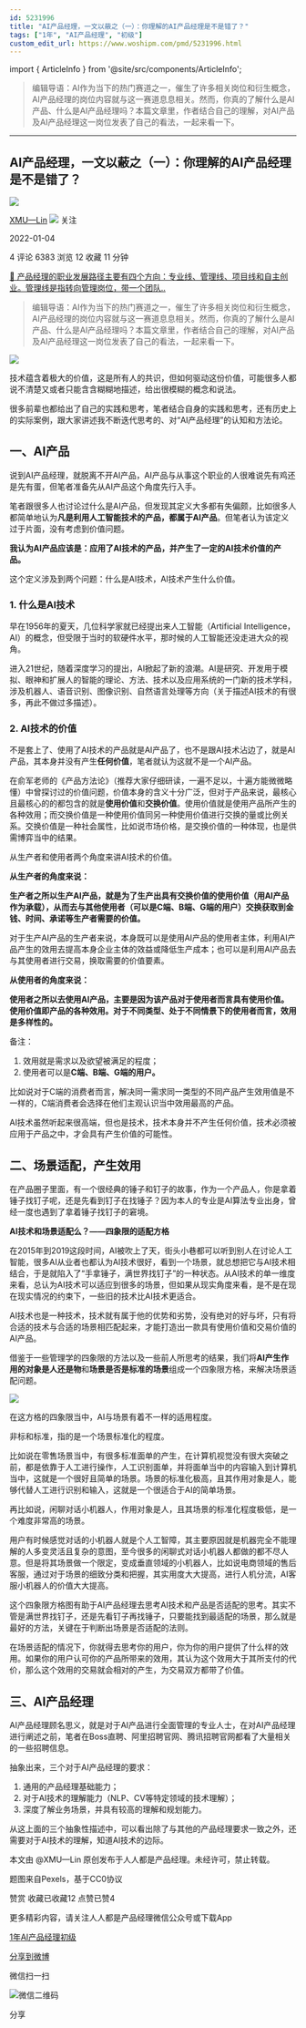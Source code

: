 ```yaml
---
id: 5231996
title: "AI产品经理，一文以蔽之（一）：你理解的AI产品经理是不是错了？"
tags: ["1年", "AI产品经理", "初级"]
custom_edit_url: https://www.woshipm.com/pmd/5231996.html
---
```

import { ArticleInfo } from '@site/src/components/ArticleInfo';

<ArticleInfo
    author="XMU—Lin"
    authorLink="https://www.woshipm.com/u/929038"
    published="2022-01-04"
    views={6383}
    comments={4}
    collects={12}
/>

> 编辑导语：AI作为当下的热门赛道之一，催生了许多相关岗位和衍生概念，AI产品经理的岗位内容就与这一赛道息息相关。然而，你真的了解什么是AI产品、什么是AI产品经理吗？本篇文章里，作者结合自己的理解，对AI产品及AI产品经理这一岗位发表了自己的看法，一起来看一下。

---

## AI产品经理，一文以蔽之（一）：你理解的AI产品经理是不是错了？

[![](https://thirdwx.qlogo.cn/mmopen/qI2dRXE1yuksWQqZjsyicicNcePJEcrBdgOzDAJGxBmMMF2sfE0uDELZ9CYrWCCfEHtBdw7ccaBybfESQt2yXAurNbyBRHKvNP/132)](https://www.woshipm.com/u/929038)

[XMU—Lin](https://www.woshipm.com/u/929038) ![](https://static.woshipm.com/tag/1101_1@2x.png) 关注

2022-01-04

4 评论 6383 浏览 12 收藏 11 分钟

[🔗 产品经理的职业发展路径主要有四个方向：专业线、管理线、项目线和自主创业。管理线是指转向管理岗位，带一个团队..](https://ke.qidianla.com/courses/90pm)

> 编辑导语：AI作为当下的热门赛道之一，催生了许多相关岗位和衍生概念，AI产品经理的岗位内容就与这一赛道息息相关。然而，你真的了解什么是AI产品、什么是AI产品经理吗？本篇文章里，作者结合自己的理解，对AI产品及AI产品经理这一岗位发表了自己的看法，一起来看一下。

![](https://image.woshipm.com/wp-files/2022/01/ccavsSAhdduloZNnRmoh.jpg)

技术蕴含着极大的价值，这是所有人的共识，但如何驱动这份价值，可能很多人都说不清楚又或者只能含含糊糊地描述，给出很模糊的概念和说法。

很多前辈也都给出了自己的实践和思考，笔者结合自身的实践和思考，还有历史上的实际案例，跟大家讲述我不断迭代思考的、对“AI产品经理”的认知和方法论。

## 一、AI产品

说到AI产品经理，就脱离不开AI产品，AI产品与从事这个职业的人很难说先有鸡还是先有蛋，但笔者准备先从AI产品这个角度先行入手。

笔者跟很多人也讨论过什么是AI产品，但发现其定义大多都有失偏颇，比如很多人都简单地认为**凡是利用人工智能技术的产品，都属于AI产品**。但笔者认为该定义过于片面，没有考虑到价值问题。

**我认为AI产品应该是：应用了AI技术的产品，并产生了一定的AI技术价值的产品。**

这个定义涉及到两个问题：什么是AI技术，AI技术产生什么价值。

### 1\. 什么是AI技术

早在1956年的夏天，几位科学家就已经提出来人工智能（Artificial Intelligence，AI）的概念，但受限于当时的软硬件水平，那时候的人工智能还没走进大众的视角。

进入21世纪，随着深度学习的提出，AI掀起了新的浪潮。AI是研究、开发用于模拟、眼神和扩展人的智能的理论、方法、技术以及应用系统的一门新的技术学科，涉及机器人、语音识别、图像识别、自然语言处理等方向（关于描述AI技术的有很多，再此不做过多描述）。

### 2\. AI技术的价值

不是套上了、使用了AI技术的产品就是AI产品了，也不是跟AI技术沾边了，就是AI产品，其本身并没有产生**任何价值**，笔者就认为这就不是一个AI产品。

在俞军老师的《产品方法论》（推荐大家仔细研读，一遍不足以，十遍方能微微略懂）中曾探讨过的价值问题，价值本身的含义十分广泛，但对于产品来说，最核心且最核心的的都包含的就是**使用价值**和**交换价值**。使用价值就是使用产品所产生的各种效用；而交换价值是一种使用价值同另一种使用价值进行交换的量或比例关系。交换价值是一种社会属性，比如说市场价格，是交换价值的一种体现，也是供需博弈当中的结果。

从生产者和使用者两个角度来讲AI技术的价值。

**从生产者的角度来说：**

**生产者之所以生产AI产品，就是为了生产出具有交换价值的使用价值（用AI产品作为承载），从而去与其他使用者（可以是C端、B端、G端的用户）交换获取到金钱、时间、承诺等生产者需要的价值。**

对于生产AI产品的生产者来说，本身既可以是使用AI产品的使用者主体，利用AI产品产生的效用去提高本身企业主体的效益或降低生产成本；也可以是利用AI产品去与其使用者进行交易，换取需要的价值要素。

**从使用者的角度来说：**

**使用者之所以去使用AI产品，主要是因为该产品对于使用者而言具有使用价值。使用价值即产品的各种效用。对于不同类型、处于不同情景下的使用者而言，效用是多样性的。**

备注：

1.  效用就是需求以及欲望被满足的程度；
2.  使用者可以是**C端、B端、G端的用户。**

比如说对于C端的消费者而言，解决同一需求同一类型的不同产品产生效用值是不一样的，C端消费者会选择在他们主观认识当中效用最高的产品。

AI技术虽然听起来很高端，但也是技术，技术本身并不产生任何价值，技术必须被应用于产品之中，才会具有产生价值的可能性。

## 二、场景适配，产生效用

在产品圈子里面，有一个很经典的锤子和钉子的故事，作为一个产品人，你是拿着锤子找钉子呢，还是先看到钉子在找锤子？因为本人的专业是AI算法专业出身，曾经一度也遇到了拿着锤子找钉子的窘境。

**AI技术和场景适配么？——四象限的适配方格**

在2015年到2019这段时间，AI被吹上了天，街头小巷都可以听到别人在讨论人工智能，很多AI从业者也都认为AI技术很好，看到一个场景，就总想把它与AI技术相结合，于是就陷入了“手拿锤子，满世界找钉子”的一种状态。从AI技术的单一维度来看，总认为AI技术可以适应到很多的场景，但如果从现实角度来看，是不是在现在现实情况的约束下，一些旧的技术比AI技术更适合。

AI技术也是一种技术，技术就有属于他的优势和劣势，没有绝对的好与坏，只有将合适的技术与合适的场景相匹配起来，才能打造出一款具有使用价值和交易价值的AI产品。

借鉴于一些管理学的四象限的方法以及一些前人所思考的结果，我们将**AI产生作用的对象是人还是物**和**场景是否是标准的场景**组成一个四象限方格，来解决场景适配问题。

![](https://image.woshipm.com/wp-files/2022/01/xID9JKY5lGGCnHQEra9E.png)

在这方格的四象限当中，AI与场景有着不一样的适用程度。

非标和标准，指的是一个场景标准化的程度。

比如说在零售场景当中，有很多标准面单的产生，在计算机视觉没有很大突破之前，都是依靠于人工进行操作，人工识别面单，并将面单当中的内容输入到计算机当中，这就是一个很好且简单的场景。场景的标准化极高，且其作用对象是人，能够代替人工进行识别和输入，这就是一个很适合于AI的简单场景。

再比如说，闲聊对话小机器人，作用对象是人，且其场景的标准化程度极低，是一个难度非常高的场景。

用户有时候感觉对话的小机器人就是个人工智障，其主要原因就是机器完全不能理解的人多变灵活且复杂的意图，至今很多的闲聊式对话小机器人都做的都不尽人意。但是将其场景做一个限定，变成垂直领域的小机器人，比如说电商领域的售后客服，通过对于场景的细致分类和把握，其实用度大大提高，进行人机分流，AI客服小机器人的价值大大提高。

这个四象限方格图有助于AI产品经理去思考AI技术和产品是否适配的思考。其实不管是满世界找钉子，还是先看钉子再找锤子，只要能找到最适配的场景，那么就是最好的方法，关键在于判断出场景是否适配的法则。

在场景适配的情况下，你就得去思考你的用户，你为你的用户提供了什么样的效用。如果你的用户认可你的产品所带来的效用，其认为这个效用大于其所支付的代价，那么这个效用的交易就会相对的产生，为交易双方都带了价值。

## 三、AI产品经理

AI产品经理顾名思义，就是对于AI产品进行全面管理的专业人士，在对AI产品经理进行阐述之前，笔者在Boss直聘、阿里招聘官网、腾讯招聘官网都看了大量相关的一些招聘信息。

抽象出来，三个对于AI产品经理的要求：

1.  通用的产品经理基础能力；
2.  对于AI技术的理解能力（NLP、CV等特定领域的技术理解）；
3.  深度了解业务场景，并具有较高的理解和规划能力。

从这上面的三个抽象性描述中，可以看出除了与其他的产品经理要求一致之外，还需要对于AI技术的理解，知道AI技术的边际。

本文由 @XMU—Lin 原创发布于人人都是产品经理。未经许可，禁止转载。

题图来自Pexels，基于CC0协议

赞赏 收藏已收藏12 点赞已赞4

更多精彩内容，请关注人人都是产品经理微信公众号或下载App

[1年](https://www.woshipm.com/tag/1%e5%b9%b4)[AI产品经理](https://www.woshipm.com/tag/ai%e4%ba%a7%e5%93%81%e7%bb%8f%e7%90%86)[初级](https://www.woshipm.com/tag/%e5%88%9d%e7%ba%a7)

[分享到微博](https://service.weibo.com/share/share.php?appkey=2775287854&title=AI产品经理，一文以蔽之（一）：你理解的AI产品经理是不是错了？&url=https://www.woshipm.com/pmd/5231996.html&pic=https://image.woshipm.com/wp-files/2022/01/ccavsSAhdduloZNnRmoh.jpg)

微信扫一扫

![微信二维码](https://api.pwmqr.com/qrcode/create/?url=https://www.woshipm.com/pmd/5231996.html)

分享